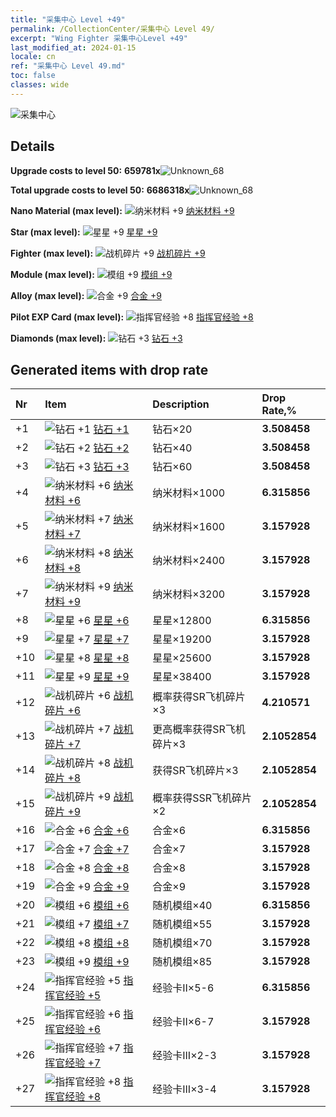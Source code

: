 ```yaml
---
title: "采集中心 Level +49"
permalink: /CollectionCenter/采集中心 Level 49/
excerpt: "Wing Fighter 采集中心Level +49"
last_modified_at: 2024-01-15
locale: cn
ref: "采集中心 Level 49.md"
toc: false
classes: wide
---
```



  ![采集中心](/images/bh_img6.png)

## Details

 **Upgrade costs to level 50:** **659781x**![Unknown_68](/images/item/bh_img25_p.png)

 **Total upgrade costs to level 50:** **6686318x**![Unknown_68](/images/item/bh_img25_p.png)

 **Nano Material (max level):** ![纳米材料 +9](/images/cc/CC_Nano_Material_6_p.png) [纳米材料 +9](/cn/CollectionCenter/纳米材料_9/)

 **Star (max level):** ![星星 +9](/images/cc/CC_Star_6_p.png) [星星 +9](/cn/CollectionCenter/星星_9/)

 **Fighter (max level):** ![战机碎片 +9](/images/cc/CC_Fighter_Shard_6_p.png) [战机碎片 +9](/cn/CollectionCenter/战机碎片_9/)

 **Module (max level):** ![模组 +9](/images/cc/CC_Module_6_p.png) [模组 +9](/cn/CollectionCenter/模组_9/)

 **Alloy (max level):** ![合金 +9](/images/cc/CC_Alloy_Plate_6_p.png) [合金 +9](/cn/CollectionCenter/合金_9/)

 **Pilot EXP Card (max level):** ![指挥官经验 +8](/images/cc/CC_Pilot_EXP_Card_5_p.png) [指挥官经验 +8](/cn/CollectionCenter/指挥官经验_8/)

 **Diamonds (max level):** ![钻石 +3](/images/cc/CC_Diamond_3_p.png) [钻石 +3](/cn/CollectionCenter/钻石_3/)

## Generated items with drop rate

  |  Nr |     Item   |    Description   |  Drop Rate,% |
  |:----|:-----------|:-----------------|:-------------|
  | +1 | ![钻石 +1](/images/cc/CC_Diamond_1_p.png) [钻石 +1](/cn/CollectionCenter/钻石_1/) | 钻石×20 | **3.508458** |
  | +2 | ![钻石 +2](/images/cc/CC_Diamond_2_p.png) [钻石 +2](/cn/CollectionCenter/钻石_2/) | 钻石×40 | **3.508458** |
  | +3 | ![钻石 +3](/images/cc/CC_Diamond_3_p.png) [钻石 +3](/cn/CollectionCenter/钻石_3/) | 钻石×60 | **3.508458** |
  | +4 | ![纳米材料 +6](/images/cc/CC_Nano_Material_5_p.png) [纳米材料 +6](/cn/CollectionCenter/纳米材料_6/) | 纳米材料×1000 | **6.315856** |
  | +5 | ![纳米材料 +7](/images/cc/CC_Nano_Material_5_p.png) [纳米材料 +7](/cn/CollectionCenter/纳米材料_7/) | 纳米材料×1600 | **3.157928** |
  | +6 | ![纳米材料 +8](/images/cc/CC_Nano_Material_5_p.png) [纳米材料 +8](/cn/CollectionCenter/纳米材料_8/) | 纳米材料×2400 | **3.157928** |
  | +7 | ![纳米材料 +9](/images/cc/CC_Nano_Material_6_p.png) [纳米材料 +9](/cn/CollectionCenter/纳米材料_9/) | 纳米材料×3200 | **3.157928** |
  | +8 | ![星星 +6](/images/cc/CC_Star_5_p.png) [星星 +6](/cn/CollectionCenter/星星_6/) | 星星×12800 | **6.315856** |
  | +9 | ![星星 +7](/images/cc/CC_Star_5_p.png) [星星 +7](/cn/CollectionCenter/星星_7/) | 星星×19200 | **3.157928** |
  | +10 | ![星星 +8](/images/cc/CC_Star_5_p.png) [星星 +8](/cn/CollectionCenter/星星_8/) | 星星×25600 | **3.157928** |
  | +11 | ![星星 +9](/images/cc/CC_Star_6_p.png) [星星 +9](/cn/CollectionCenter/星星_9/) | 星星×38400 | **3.157928** |
  | +12 | ![战机碎片 +6](/images/cc/CC_Fighter_Shard_5_p.png) [战机碎片 +6](/cn/CollectionCenter/战机碎片_6/) | 概率获得SR飞机碎片×3 | **4.210571** |
  | +13 | ![战机碎片 +7](/images/cc/CC_Fighter_Shard_5_p.png) [战机碎片 +7](/cn/CollectionCenter/战机碎片_7/) | 更高概率获得SR飞机碎片×3 | **2.1052854** |
  | +14 | ![战机碎片 +8](/images/cc/CC_Fighter_Shard_5_p.png) [战机碎片 +8](/cn/CollectionCenter/战机碎片_8/) | 获得SR飞机碎片×3 | **2.1052854** |
  | +15 | ![战机碎片 +9](/images/cc/CC_Fighter_Shard_6_p.png) [战机碎片 +9](/cn/CollectionCenter/战机碎片_9/) | 概率获得SSR飞机碎片×2 | **2.1052854** |
  | +16 | ![合金 +6](/images/cc/CC_Alloy_Plate_5_p.png) [合金 +6](/cn/CollectionCenter/合金_6/) | 合金×6 | **6.315856** |
  | +17 | ![合金 +7](/images/cc/CC_Alloy_Plate_5_p.png) [合金 +7](/cn/CollectionCenter/合金_7/) | 合金×7 | **3.157928** |
  | +18 | ![合金 +8](/images/cc/CC_Alloy_Plate_5_p.png) [合金 +8](/cn/CollectionCenter/合金_8/) | 合金×8 | **3.157928** |
  | +19 | ![合金 +9](/images/cc/CC_Alloy_Plate_6_p.png) [合金 +9](/cn/CollectionCenter/合金_9/) | 合金×9 | **3.157928** |
  | +20 | ![模组 +6](/images/cc/CC_Module_5_p.png) [模组 +6](/cn/CollectionCenter/模组_6/) | 随机模组×40 | **6.315856** |
  | +21 | ![模组 +7](/images/cc/CC_Module_5_p.png) [模组 +7](/cn/CollectionCenter/模组_7/) | 随机模组×55 | **3.157928** |
  | +22 | ![模组 +8](/images/cc/CC_Module_5_p.png) [模组 +8](/cn/CollectionCenter/模组_8/) | 随机模组×70 | **3.157928** |
  | +23 | ![模组 +9](/images/cc/CC_Module_6_p.png) [模组 +9](/cn/CollectionCenter/模组_9/) | 随机模组×85 | **3.157928** |
  | +24 | ![指挥官经验 +5](/images/cc/CC_Pilot_EXP_Card_5_p.png) [指挥官经验 +5](/cn/CollectionCenter/指挥官经验_5/) | 经验卡II×5-6 | **6.315856** |
  | +25 | ![指挥官经验 +6](/images/cc/CC_Pilot_EXP_Card_5_p.png) [指挥官经验 +6](/cn/CollectionCenter/指挥官经验_6/) | 经验卡II×6-7 | **3.157928** |
  | +26 | ![指挥官经验 +7](/images/cc/CC_Pilot_EXP_Card_5_p.png) [指挥官经验 +7](/cn/CollectionCenter/指挥官经验_7/) | 经验卡III×2-3 | **3.157928** |
  | +27 | ![指挥官经验 +8](/images/cc/CC_Pilot_EXP_Card_5_p.png) [指挥官经验 +8](/cn/CollectionCenter/指挥官经验_8/) | 经验卡III×3-4 | **3.157928** |

